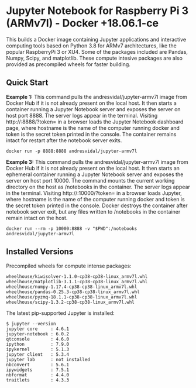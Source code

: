# Jupyter Notebook for Raspberry Pi 3 (ARMv7l) - Docker +18.06.1-ce

This builds a Docker image containing Jupyter applications and interactive computing tools based on Python 3.8 for ARMv7 architectures, like the popular RaspberryPi 3 or XU4. Some of the packages included are Pandas, Numpy, Scipy, and matplotlib. These compute intesive packages are also provided as precompiled wheels for faster building. 

## Quick Start

**Example 1:** This command pulls the andresvidal/jupyter-armv7l image from Docker Hub if it is not already present on the local host. It then starts a container running a Jupyter Notebook server and exposes the server on host port 8888. The server logs appear in the terminal. Visiting http://<hostname>:8888/?token=<token> in a browser loads the Jupyter Notebook dashboard page, where hostname is the name of the computer running docker and token is the secret token printed in the console. The container remains intact for restart after the notebook server exits.

    docker run -p 8888:8888 andresvidal/jupyter-armv7l

**Example 3:** This command pulls the andresvidal/jupyter-armv7l image from Docker Hub if it is not already present on the local host. It then starts an ephemeral container running a Jupyter Notebook server and exposes the server on host port 10000. The command mounts the current working directory on the host as /notebooks in the container. The server logs appear in the terminal. Visiting http://<hostname>:10000/?token=<token> in a browser loads Jupyter, where hostname is the name of the computer running docker and token is the secret token printed in the console. Docker destroys the container after notebook server exit, but any files written to /notebooks in the container remain intact on the host.

    docker run --rm -p 10000:8888 -v "$PWD":/notebooks andresvidal/jupyter-armv7l

## Installed Versions
Precompiled wheels for compute intense packages:

    wheelhouse/kiwisolver-1.1.0-cp38-cp38-linux_armv7l.whl
    wheelhouse/matplotlib-3.1.1-cp38-cp38-linux_armv7l.whl
    wheelhouse/numpy-1.17.4-cp38-cp38-linux_armv7l.whl
    wheelhouse/pandas-0.25.3-cp38-cp38-linux_armv7l.whl
    wheelhouse/pyzmq-18.1.1-cp38-cp38-linux_armv7l.whl
    wheelhouse/scipy-1.3.2-cp38-cp38-linux_armv7l.whl

The latest pip-supported Jupyter is installed:

    $ jupyter --version
    jupyter core     : 4.6.1
    jupyter-notebook : 6.0.2
    qtconsole        : 4.6.0
    ipython          : 7.9.0
    ipykernel        : 5.1.3
    jupyter client   : 5.3.4
    jupyter lab      : not installed
    nbconvert        : 5.6.1
    ipywidgets       : 7.5.1
    nbformat         : 4.4.0
    traitlets        : 4.3.3